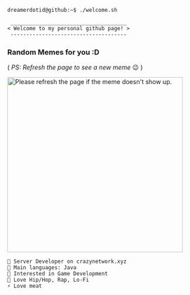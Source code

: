 ```
dreamerdotid@github:~$ ./welcome.sh
```
```
 _____________________________________
< Welcome to my personal github page! >
 ------------------------------------- 

```
### Random Memes for you :D
( *PS: Refresh the page to see a new meme* :wink: )

<a href="https://github.com/techytushar/random-memer"><img src='https://random-memer.herokuapp.com/' title="Meme" alt="Please refresh the page if the meme doesn't show up." height="400"></a>
```
🏫 Server Developer on crazynetwork.xyz
🌟 Main languages: Java
🚩 Interested in Game Development
🎵 Love Hip/Hop, Rap, Lo-Fi
⚡ Love meat
```
